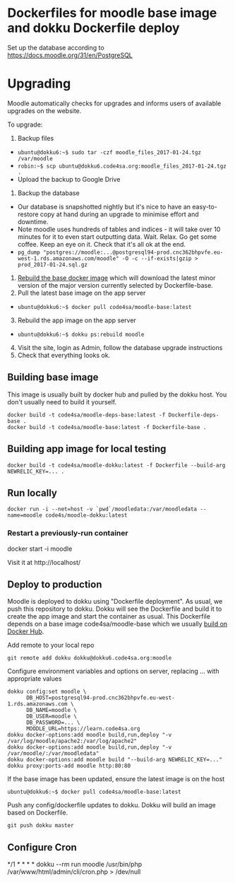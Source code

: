 # Dockerfiles for moodle base image and dokku Dockerfile deploy

Set up the database according to https://docs.moodle.org/31/en/PostgreSQL

# Upgrading

Moodle automatically checks for upgrades and informs users of available upgrades on the website.

To upgrade:

1. Backup files
  - `ubuntu@dokku6:~$ sudo tar -czf moodle_files_2017-01-24.tgz /var/moodle`
  - `robin:~$ scp ubuntu@dokku6.code4sa.org:moodle_files_2017-01-24.tgz .`
  - Upload the backup to Google Drive
1. Backup the database
  - Our database is snapshotted nightly but it's nice to have an easy-to-restore copy at hand during an upgrade to minimise effort and downtime.
  - Note moodle uses hundreds of tables and indices - it will take over 10 minutes for it to even start outputting data. Wait. Relax. Go get some coffee. Keep an eye on it. Check that it's all ok at the end.
  - `pg_dump "postgres://moodle:...@postgresql94-prod.cnc362bhpvfe.eu-west-1.rds.amazonaws.com/moodle" -O -c --if-exists|gzip > prod_2017-01-24.sql.gz`
1. [Rebuild the base docker image](https://hub.docker.com/r/code4sa/moodle-base/~/settings/automated-builds/) which will download the latest minor version of the major version currently selected by Dockerfile-base.
2. Pull the latest base image on the app server
  - `ubuntu@dokku6:~$ docker pull code4sa/moodle-base:latest`
3. Rebuild the app image on the app server
  - `ubuntu@dokku6:~$ dokku ps:rebuild moodle`
4. Visit the site, login as Admin, follow the database upgrade instructions
5. Check that everything looks ok.

## Building base image

This image is usually built by docker hub and pulled by the dokku host. You don't usually need to build it yourself.

```shell
docker build -t code4sa/moodle-deps-base:latest -f Dockerfile-deps-base .
docker build -t code4sa/moodle-base:latest -f Dockerfile-base .
```

## Building app image for local testing

```shell
docker build -t code4sa/moodle-dokku:latest -f Dockerfile --build-arg NEWRELIC_KEY=... .
```

## Run locally

```shell
docker run -i --net=host -v `pwd`/moodledata:/var/moodledata --name=moodle code4s/moodle-dokku:latest
```

### Restart a previously-run container

docker start -i moodle

Visit it at http://localhost/

## Deploy to production

Moodle is deployed to dokku using "Dockerfile deployment". As usual, we push this repository to dokku. Dokku will see the Dockerfile and build it to create the app image and start the container as usual. This Dockerfile depends on a base image code4sa/moodle-base which we usually [build on Docker Hub](https://hub.docker.com/r/code4sa/moodle-base/~/settings/automated-builds/).

Add remote to your local repo

    git remote add dokku dokku@dokku6.code4sa.org:moodle

Configure environment variables and options on server, replacing ... with appropriate values

```
dokku config:set moodle \
      DB_HOST=postgresql94-prod.cnc362bhpvfe.eu-west-1.rds.amazonaws.com \
      DB_NAME=moodle \
      DB_USER=moodle \
      DB_PASSWORD=... \
      MOODLE_URL=https://learn.code4sa.org
dokku docker-options:add moodle build,run,deploy "-v /var/log/moodle/apache2:/var/log/apache2"
dokku docker-options:add moodle build,run,deploy "-v /var/moodle/:/var/moodledata"
dokku docker-options:add moodle build "--build-arg NEWRELIC_KEY=..."
dokku proxy:ports-add moodle http:80:80
```

If the base image has been updated, ensure the latest image is on the host

    ubuntu@dokku6:~$ docker pull code4sa/moodle-base:latest

Push any config/dockerfile updates to dokku. Dokku will build an image based on Dockerfile.

    git push dokku master

## Configure Cron

*/1 * * * * dokku --rm run  moodle /usr/bin/php /var/www/html/admin/cli/cron.php > /dev/null